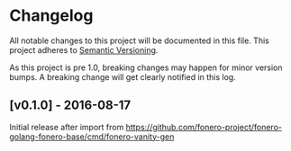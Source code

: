 # Changelog

All notable changes to this project will be documented in this
file.  This project adheres to [Semantic Versioning](http://semver.org/).

As this project is pre 1.0, breaking changes may happen for minor version
bumps.  A breaking change will get clearly notified in this log.

## [v0.1.0] - 2016-08-17

Initial release after import from https://github.com/fonero-project/fonero-golang-fonero-base/cmd/fonero-vanity-gen

[Unreleased]: https://github.com/fonero-project/fonero-golang/compare/fonero-vanity-gen-v0.1.0...master
